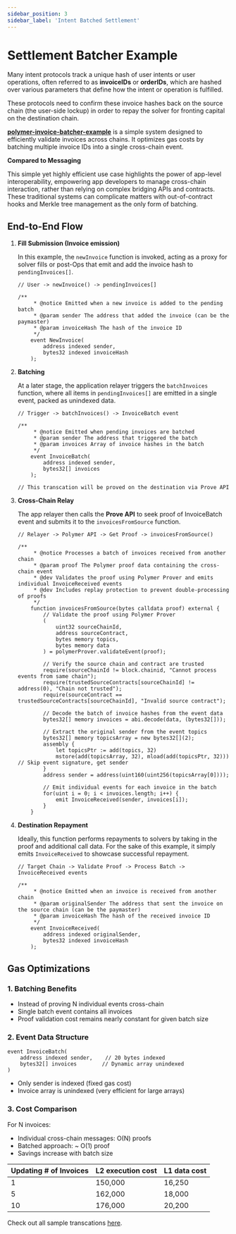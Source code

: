 ```yaml
---
sidebar_position: 3
sidebar_label: 'Intent Batched Settlement'
---
```


# Settlement Batcher Example

Many intent protocols track a unique hash of user intents or user operations, often referred to as **invoiceIDs** or **orderIDs**, which are hashed over various parameters that define how the intent or operation is fulfilled. 

These protocols need to confirm these invoice hashes back on the source chain (the user-side lockup) in order to repay the solver for fronting capital on the destination chain.

[**polymer-invoice-batcher-example**](https://github.com/dpbmaverick98/polymer-invoice-batcher-example/tree/main) is a simple system designed to efficiently validate invoices across chains. It optimizes gas costs by batching multiple invoice IDs into a single cross-chain event.

**Compared to Messaging**

This simple yet highly efficient use case highlights the power of app-level interoperability, empowering app developers to manage cross-chain interaction, rather than relying on complex bridging APIs and contracts. These traditional systems can complicate matters with out-of-contract hooks and Merkle tree management as the only form of batching.

## End-to-End Flow

1. **Fill Submission (Invoice emission)**

    In this example, the `newInvoice` function is invoked, acting as a proxy for solver fills or post-Ops that emit and add the invoice hash to `pendingInvoices[]`. 
      
    
    ```solidity
    // User -> newInvoice() -> pendingInvoices[]
    
    /**
         * @notice Emitted when a new invoice is added to the pending batch
         * @param sender The address that added the invoice (can be the paymaster)
         * @param invoiceHash The hash of the invoice ID
         */
        event NewInvoice(
            address indexed sender,
            bytes32 indexed invoiceHash
        );
    ```
    
3. **Batching**

   At a later stage, the application relayer triggers the `batchInvoices` function, where all items in `pendingInvoices[]` are emitted in a single event, packed as unindexed data.
  
      

    ```solidity
    // Trigger -> batchInvoices() -> InvoiceBatch event
    
    /**
         * @notice Emitted when pending invoices are batched
         * @param sender The address that triggered the batch
         * @param invoices Array of invoice hashes in the batch
         */
        event InvoiceBatch(
            address indexed sender,
            bytes32[] invoices
        );
    
    // This transcation will be proved on the destination via Prove API 
    
    ```
    
5. **Cross-Chain Relay**

   The app relayer then calls the **Prove API** to seek proof of InvoiceBatch event and submits it to the `invoicesFromSource` function.
      
    
    ```solidity
    // Relayer -> Polymer API -> Get Proof -> invoicesFromSource()
    
    /**
         * @notice Processes a batch of invoices received from another chain
         * @param proof The Polymer proof data containing the cross-chain event
         * @dev Validates the proof using Polymer Prover and emits individual InvoiceReceived events
         * @dev Includes replay protection to prevent double-processing of proofs
         */
        function invoicesFromSource(bytes calldata proof) external {
            // Validate the proof using Polymer Prover
            (
                uint32 sourceChainId,
                address sourceContract,
                bytes memory topics,
                bytes memory data
            ) = polymerProver.validateEvent(proof);
    
            // Verify the source chain and contract are trusted
            require(sourceChainId != block.chainid, "Cannot process events from same chain");
            require(trustedSourceContracts[sourceChainId] != address(0), "Chain not trusted");
            require(sourceContract == trustedSourceContracts[sourceChainId], "Invalid source contract");
    
            // Decode the batch of invoice hashes from the event data
            bytes32[] memory invoices = abi.decode(data, (bytes32[]));
            
            // Extract the original sender from the event topics
            bytes32[] memory topicsArray = new bytes32[](2);
            assembly {
                let topicsPtr := add(topics, 32)
                mstore(add(topicsArray, 32), mload(add(topicsPtr, 32))) // Skip event signature, get sender
            }
            address sender = address(uint160(uint256(topicsArray[0])));
    
            // Emit individual events for each invoice in the batch
            for(uint i = 0; i < invoices.length; i++) {
                emit InvoiceReceived(sender, invoices[i]);
            }
        }
    ```
    
7. **Destination Repayment**

    Ideally, this function performs repayments to solvers by taking in the proof and additional call data. For the sake of this example, it simply emits `InvoiceReceived` to showcase successful repayment.
      
    
    ```solidity
    // Target Chain -> Validate Proof -> Process Batch -> InvoiceReceived events
    
    /**
         * @notice Emitted when an invoice is received from another chain
         * @param originalSender The address that sent the invoice on the source chain (can be the paymaster)
         * @param invoiceHash The hash of the received invoice ID
         */
        event InvoiceReceived(
            address indexed originalSender,
            bytes32 indexed invoiceHash
        );
    ```
    

## Gas Optimizations

### 1. Batching Benefits

- Instead of proving N individual events cross-chain
- Single batch event contains all invoices
- Proof validation cost remains nearly constant for given batch size

### 2. Event Data Structure

```solidity
event InvoiceBatch(
    address indexed sender,    // 20 bytes indexed
    bytes32[] invoices        // Dynamic array unindexed
)
```

- Only sender is indexed (fixed gas cost)
- Invoice array is unindexed (very efficient for large arrays)

### 3. Cost Comparison

For N invoices:

- Individual cross-chain messages: O(N) proofs
- Batched approach: ~ O(1) proof
- Savings increase with batch size

| Updating # of Invoices  | L2 execution cost | L1 data cost |
| --- | --- | --- |
| 1 | 150,000 | 16,250 |
| 5 | 162,000 | 18,000 |
| 10 | 176,000 | 20,200 |

Check out all sample transcations [here](https://docs.google.com/document/d/1ctt-eengG13NK_WS7V2ZkaQ9xeo_frYuzQSj24d0fG4/edit?tab=t.0#heading=h.jy36tgl3kknu).
